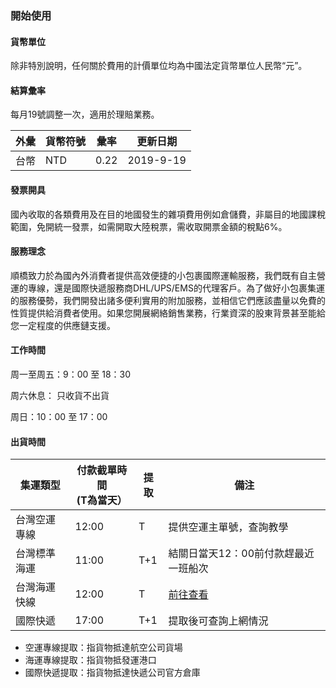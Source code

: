 ### 開始使用

#### 貨幣單位
除非特別說明，任何關於費用的計價單位均為中國法定貨幣單位人民幣“元”。

#### 結算彙率
每月19號調整一次，適用於理賠業務。

| 外彙 | 貨幣符號 | 彙率     | 更新日期      |
|----|------|--------|-----------|
| 台幣 | NTD  | 0.22 | 2019-9-19 |


#### 發票開具
國內收取的各類費用及在目的地國發生的雜項費用例如倉儲費，非屬目的地國課稅範圍，免開統一發票，如需開取大陸稅票，需收取開票金額的稅點6%。

#### 服務理念
順橋致力於為國內外消費者提供高效便捷的小包裹國際運輸服務，我們既有自主營運的專線，還是國際快遞服務商DHL/UPS/EMS的代理客戶。為了做好小包裹集運的服務優勢，我們開發出諸多便利實用的附加服務，並相信它們應該盡量以免費的性質提供給消費者使用。如果您開展網絡銷售業務，行業資深的股東背景甚至能給您一定程度的供應鏈支援。

#### 工作時間

周一至周五：9：00 至 18：30

周六休息： 只收貨不出貨

周日：10：00 至 17：00

#### 出貨時間

| 集運類型     | 付款截單時間<br />(T為當天） | 提取  | 備注                   |
|----------|--------------------|-----|----------------------|
| 台灣空運專線 | 12:00              | T   | 提供空運主單號，查詢教學         |
| 台灣標準海運 | 11:00              | T+1 | 結關日當天12：00前付款趕最近一班船次 |
| 台灣海運快線   | 12:00              | T   | [前往查看](/direct_fs_tw?id=時效說明)                 |
| 國際快遞    | 17:00              | T+1 | 提取後可查詢上網情況           |

 
- 空運專線提取：指貨物抵達航空公司貨場
- 海運專線提取：指貨物抵發運港口
- 國際快遞提取：指貨物抵達快遞公司官方倉庫



